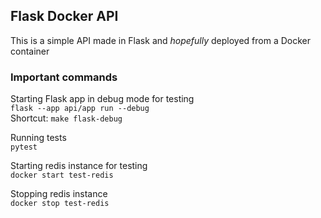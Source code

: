 ## Flask Docker API

This is a simple API made in Flask and *hopefully* deployed from a Docker container

### Important commands

Starting Flask app in debug mode for testing  
`flask --app api/app run --debug`  
Shortcut: `make flask-debug`

Running tests  
`pytest`

Starting redis instance for testing  
`docker start test-redis`

Stopping redis instance  
`docker stop test-redis`

